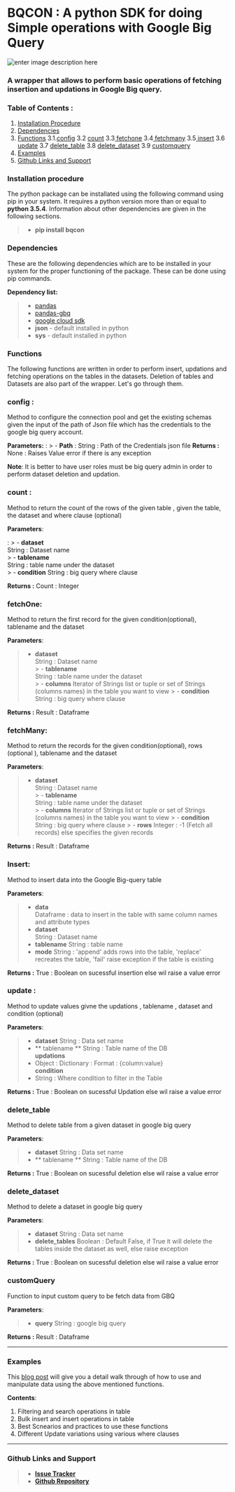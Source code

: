 ﻿
# BQCON : A python SDK for doing Simple operations with Google Big Query

![enter image description here](https://drive.google.com/uc?id=1gA8cw83S25mz1PzEi306Rq5fF_I4DRYp&export=download)

### A wrapper that allows to perform basic operations of fetching insertion and updations in Google Big query. 

### Table of Contents : 
1. [Installation Procedure](https://iyappan24.github.io/bqcon/#installation-procedure)
2. [Dependencies](https://iyappan24.github.io/bqcon/#dependencies)
3. [Functions](https://iyappan24.github.io/bqcon/#functions)
3.1.[config](https://iyappan24.github.io/bqcon/#config--) 
3.2 [count](https://iyappan24.github.io/bqcon/#count--)
3.3[ fetchone](https://iyappan24.github.io/bqcon/#fetchone)
3.4[ fetchmany](https://iyappan24.github.io/bqcon/#fetchmany)
3.5[ insert](https://iyappan24.github.io/bqcon/#insert)
3.6[ update](https://iyappan24.github.io/bqcon/#update-)
3.7 [ delete_table](https://iyappan24.github.io/bqcon/#delete_table)
3.8 [ delete_dataset](https://iyappan24.github.io/bqcon/#delete_dataset)
3.9 [ customquery](https://iyappan24.github.io/bqcon/#customquery)
4. [Examples](https://iyappan24.github.io/bqcon/#examples)
5. [Github Links and Support](https://iyappan24.github.io/bqcon/#github-links-and-support)

### Installation procedure
The python package can be installated using the following command using pip in your system. It requires a python version more than or equal to **python 3.5.4**. Information about other dependencies are given in the following sections.

> - **pip install bqcon**

### Dependencies 
These are the following dependencies which are to be installed in your system for the proper functioning of the package. These can be done using pip commands.  

**Dependency list:** 
> -  [pandas](https://pypi.org/project/pandas/) 
> - [pandas-gbq](https://pandas-gbq.readthedocs.io/en/latest/)
>-  [google cloud sdk ](https://cloud.google.com/python/setup)
> -  **json** - default installed in python 
> - **sys** - default installed in python 

### Functions 
The following functions are written in order to perform insert, updations and fetching operations on the tables in the datasets. Deletion of tables and Datasets are also part of the wrapper.  Let's go through them. 

### config  : 
Method to configure the connection pool and get the existing schemas given the input of the path of Json file which has the credentials to the google big query account. 

**Parameters:**
:	 > - **Path** : String : 
Path of the Credentials json file 
**Returns :** None : Raises Value error if there is any exception

**Note**: It is better to have user roles must be big query admin in order to perform dataset deletion and updation. 


### count  :
 
Method to return the count of the rows of the given table , given the table, the dataset and where clause (optional)

**Parameters**:

:	 > - **dataset**  
	String : Dataset name  
	 > - **tablename**  
	 String : table name under the dataset  
	 > - **condition** 
	 String : big query where clause
	 
**Returns :** Count : Integer 


### fetchOne: 
Method to return the first record for the given condition(optional), tablename and the dataset 

**Parameters**:

 > - **dataset**  
	String : Dataset name  
	 > - **tablename**  
	 String : table name under the dataset  
	 > - **columns** 
	  Iterator of Strings list or tuple or set of Strings (columns names) in the table you want to view
	 > - **condition** 
	 String : big query where clause

**Returns :** Result : Dataframe 


### fetchMany:
Method to return the records for the given condition(optional), rows (optional ), tablename and the dataset 

**Parameters**:

 > - **dataset**  
	String : Dataset name  
	 > - **tablename**  
	 String : table name under the dataset  
	 > - **columns** 
	  Iterator of Strings list or tuple or set of Strings (columns names) in the table you want to view
	 > - **condition** 
	 String : big query where clause
	 > - **rows** 
	  Integer : -1 (Fetch all records) else specifies the given records

**Returns :** Result : Dataframe 


### Insert:
Method to insert data into the Google Big-query table

**Parameters**:
>-  **data**  
Dataframe : data to insert in the table with same column names and attribute types  
>- **dataset**  
String : Dataset name  
>- **tablename**
  String : table name  
>-  **mode** 
 String :  'append' adds rows into the table, 'replace' recreates the table, 'fail' raise exception if the table is existing
 
**Returns :** True : Boolean on sucessful insertion  else wil raise a value error 

### update : 

Method to update values givne the updations , tablename , dataset  and condition (optional)

**Parameters**:

> - **dataset** 
 String : Data set name  
> - ** tablename **
  String : Table name of the DB  
**updations**
 > - Object : Dictionary : Format : {column:value}  
**condition**
 > - String : Where condition to filter in the Table

**Returns :**  True : Boolean on sucessful Updation  else wil raise a value error 

### delete_table 
Method to delete table from a given dataset in google big query 

**Parameters**: 

> - **dataset** 
 String : Data set name  
> - ** tablename **
  String : Table name of the DB  

**Returns :**  True : Boolean on sucessful deletion  else wil raise a value error 

### delete_dataset
Method to delete a dataset in google big query

**Parameters**: 
 > - **dataset** 
 String : Data set name  
> -  **delete_tables** 
 Boolean : Default False, if True it will delete the tables inside the dataset as well, else raise exception
  
**Returns :**  True : Boolean on sucessful deletion  else wil raise a value error 


### customQuery

Function to input custom query to be fetch data from GBQ

**Parameters**:
> - **query**
 String : google big query
 
**Returns :** Result : Dataframe 


----
### Examples

This [blog post](https://www.iyappanatwork.info/post/python-wrapper-for-google-big-query-bqcon) will give you a detail walk through of how to use and  manipulate data using the above mentioned functions. 

**Contents**: 
1.  Filtering and search operations in table 
2.  Bulk insert and insert operations in table 
3.  Best Scnearios  and practices to use these functions 
4. Different Update variations using various where clauses 

----
### Github Links and Support

>- **[Issue Tracker](https://github.com/iyappan24/bqcon/issues)**  
>- **[Github Repository](https://github.com/iyappan24/bqcon)** 

